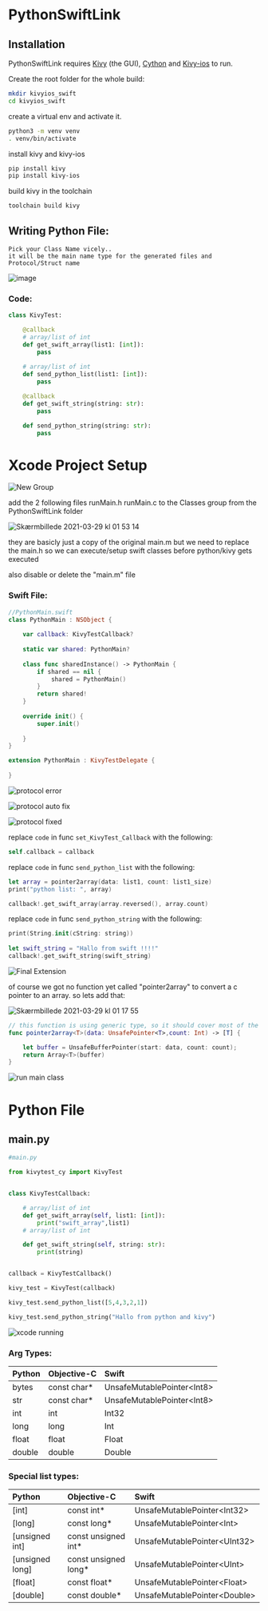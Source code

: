 # PythonSwiftLink

 ## Installation

PythonSwiftLink requires [Kivy](https://kivy.org) (the GUI), [Cython](https://cython.readthedocs.io/en/latest/src/tutorial/cython_tutorial.html) and [Kivy-ios](https://github.com/kivy/kivy-ios) to run.

Create the root folder for the whole build: 
```sh
mkdir kivyios_swift
cd kivyios_swift
```
create a virtual env and activate it.
```sh
python3 -m venv venv
. venv/bin/activate
```

install kivy and kivy-ios
```sh
pip install kivy
pip install kivy-ios
```
build kivy in the toolchain
```sh
toolchain build kivy
```



## Writing Python File:
    Pick your Class Name vicely..
    it will be the main name type for the generated files and Protocol/Struct name
    
![image](https://user-images.githubusercontent.com/2526171/112758247-96812800-8fed-11eb-8523-fc4e6c3dff86.png)
 ### Code:
    
```python
class KivyTest:

    @callback
    # array/list of int
    def get_swift_array(list1: [int]):
        pass
        
    # array/list of int
    def send_python_list(list1: [int]):
        pass

    @callback
    def get_swift_string(string: str):
        pass

    def send_python_string(string: str):
        pass
```          



# Xcode Project Setup


![New Group](https://user-images.githubusercontent.com/2526171/112771700-65c0e300-902d-11eb-9ce1-1740161fcc62.png)

add the 2 following files
runMain.h
runMain.c
to the Classes group from the PythonSwiftLink folder

![Skærmbillede 2021-03-29 kl  01 53 14](https://user-images.githubusercontent.com/2526171/112772531-aa4e7d80-9031-11eb-9812-2db1bcc9145b.png)

they are basicly just a copy of the original main.m
but we need to replace the main.h
so we can execute/setup swift classes before python/kivy gets executed

also disable or delete the "main.m" file

### Swift File:
```swift
//PythonMain.swift
class PythonMain : NSObject {
    
    var callback: KivyTestCallback?
    
    static var shared: PythonMain?
    
    class func sharedInstance() -> PythonMain {
        if shared == nil {
            shared = PythonMain()
        }
        return shared!
    }
    
    override init() {
        super.init()
        
    }
}
```

```swift
extension PythonMain : KivyTestDelegate {
    
}
```

![protocol error](https://user-images.githubusercontent.com/2526171/112770707-41163c80-9028-11eb-9582-ca6666b7763b.png)

![protocol auto fix](https://user-images.githubusercontent.com/2526171/112770747-70c54480-9028-11eb-8fc4-08f825f49d25.png)

![protocol fixed](https://user-images.githubusercontent.com/2526171/112770891-39a36300-9029-11eb-8155-4850723c7422.png)

replace ```code``` in func ```set_KivyTest_Callback```
with the following:
```swift
self.callback = callback
```

replace ```code``` in func ```send_python_list```
with the following:
```swift
let array = pointer2array(data: list1, count: list1_size)
print("python list: ", array)

callback!.get_swift_array(array.reversed(), array.count)
```
replace ```code``` in func ```send_python_string```
with the following:
```swift
print(String.init(cString: string))
        
let swift_string = "Hallo from swift !!!!"
callback!.get_swift_string(swift_string)
```
![Final Extension](https://user-images.githubusercontent.com/2526171/112771360-ba635e80-902b-11eb-9f89-d5994d3ba2ef.png)

of course we got no function yet called "pointer2array" to convert a c pointer to an array.
so lets add that:

![Skærmbillede 2021-03-29 kl  01 17 55](https://user-images.githubusercontent.com/2526171/112771532-9d7b5b00-902c-11eb-8b13-3009cdba3a20.png)
```swift
// this function is using generic type, so it should cover most of the pointer array types from c/python
func pointer2array<T>(data: UnsafePointer<T>,count: Int) -> [T] {

    let buffer = UnsafeBufferPointer(start: data, count: count);
    return Array<T>(buffer)
}
```
![run main class](https://user-images.githubusercontent.com/2526171/112787149-370c3200-9058-11eb-80e0-887c741c6f5e.png)

# Python File

## main.py
```python
#main.py

from kivytest_cy import KivyTest


class KivyTestCallback:

    # array/list of int
    def get_swift_array(self, list1: [int]):
        print("swift_array",list1)
    # array/list of int

    def get_swift_string(self, string: str):
        print(string)


callback = KivyTestCallback()

kivy_test = KivyTest(callback)

kivy_test.send_python_list([5,4,3,2,1])

kivy_test.send_python_string("Hallo from python and kivy")
```

![xcode running](https://user-images.githubusercontent.com/2526171/112787816-bc441680-9059-11eb-8572-c3b28d33b908.png)




### Arg Types:

| Python        | Objective-C   |             Swift            |
| ------------- |:--------------|:-----------------------------|
| bytes         | const char*   | UnsafeMutablePointer\<Int8\> |
| str           | const char*   | UnsafeMutablePointer\<Int8\> |
| int           | int           |   Int32                      |
| long          | long          |   Int                        |
| float         | float         |   Float                      |
| double        | double        |   Double                     |

### Special list types:
| Python         | Objective-C          |             Swift               |
|:---------------|:---------------------|:--------------------------------|
| [int]          | const int*           |   UnsafeMutablePointer\<Int32\> |
| [long]         | const long*          |   UnsafeMutablePointer\<Int\>   |
|[unsigned int]  | const unsigned int*  |   UnsafeMutablePointer\<UInt32\>  |
|[unsigned long] | const unsigned long* |   UnsafeMutablePointer\<UInt\>  |
| [float]        | const float*         |   UnsafeMutablePointer\<Float\> |
| [double]       | const double*        |  UnsafeMutablePointer\<Double\> |

